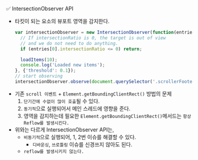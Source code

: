 ✅ IntersectionObserver API

* 타킷이 되는 요소의 뷰포트 영역을 감지한다.
  ```javascript
  var intersectionObserver = new IntersectionObserver(function(entries) {
    // If intersectionRatio is 0, the target is out of view
    // and we do not need to do anything.
    if (entries[0].intersectionRatio <= 0) return;

    loadItems(10);
    console.log('Loaded new items');
  }, {'threshold': 0.1});
  // start observing
  intersectionObserver.observe(document.querySelector('.scrollerFooter'));
  ```
* 기존 `scroll 이벤트` + `Element.getBoundingClientRect()` 방법의 문제
  1. `단기간에 수없이 많이 호출`될 수 있다.
  2. `동기적`으로 실행되어서 메인 스레드에 영향을 준다.
  3. 영역을 감지하는데 필요한 `Element.getBoundingClientRect()`메서드는 `항상 Reflow를 발생시킨다.`
* 위와는 다르게 IntersectionObserver API는,
  * `비동기적`으로 실행되어, 1, 2번 이슈를 해결할 수 있다.
    * `디바운싱`, `쓰로틀링` 이슈를 신경쓰지 않아도 된다.
  * `reflow를 발생시키지 않는다.`